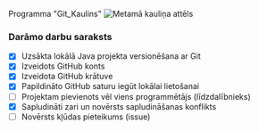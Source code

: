 Programma "Git_Kaulins"
![Metamā kauliņa attēls](https://cdn3d.iconscout.com/3d/premium/thumb/dice-4551796-3774565.png?...)

### **Darāmo darbu saraksts**
- [x] Uzsākta lokālā Java projekta versionēšana ar Git
- [x] Izveidots GitHub konts
- [x] Izveidota GitHub krātuve
- [x] Papildināto GitHub saturu iegūt lokālai lietošanai
- [ ] Projektam pievienots vēl viens programmētājs (līdzdalībnieks)
- [x] Sapludināti zari un novērsts sapludināšanas konflikts
- [ ] Novērsts kļūdas pieteikums (issue)
